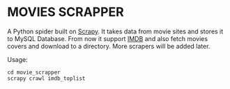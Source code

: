MOVIES SCRAPPER
=============

A Python spider built on [Scrapy](http://scrapy.org). It takes data from movie sites and stores it to MySQL Database. From now it support [IMDB](http://www.imdb.com) and also fetch movies covers and download to a directory. More scrapers will be added later.

Usage:

    cd movie_scrapper
    scrapy crawl imdb_toplist

